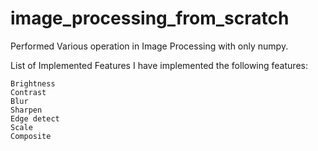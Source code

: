 # image_processing_from_scratch
Performed Various operation in Image Processing with only numpy.

List of Implemented Features
I have implemented the following features:

    Brightness
    Contrast
    Blur
    Sharpen
    Edge detect
    Scale
    Composite

